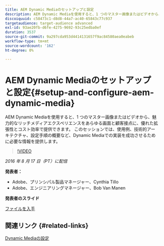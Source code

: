 ```yaml
---
title: AEM Dynamic Mediaのセットアップと設定
description: AEM Dynamic Mediaを使用すると、1 つのマスター画像またはビデオから、魅力的なリッチメディアエクスペリエンスをあらゆる画面と顧客接点に、優れた拡張性とコスト効率で提供できます。  このセッションでは、使用例、技術的アーキテクチャ、設定手順の概要など、Dynamic Mediaでの実装を成功させるために必要な情報を提供します。
discoiquuid: c58473c1-d8d8-44a7-ac40-65843c77c937
targetaudience: target-audience advanced
exl-id: 93ae20fb-d6fe-4275-9692-93c25edba0ef
duration: 3537
source-git-commit: 9a297cda953d4414131657f9ac84580aea0eabeb
workflow-type: tm+mt
source-wordcount: '162'
ht-degree: 0%

---
```


# AEM Dynamic Mediaのセットアップと設定{#setup-and-configure-aem-dynamic-media}

AEM Dynamic Mediaを使用すると、1 つのマスター画像またはビデオから、魅力的なリッチメディアエクスペリエンスをあらゆる画面と顧客接点に、優れた拡張性とコスト効率で提供できます。  このセッションでは、使用例、技術的アーキテクチャ、設定手順の概要など、Dynamic Mediaでの実装を成功させるために必要な情報を提供します。

>[!VIDEO](https://video.tv.adobe.com/v/19297/?quality=9)

*2016 年 8 月 17 日（PT）に配信*

**発表者：**

* Adobe、プリンシパル製品マネージャー、Cynthia Tillo
* Adobe、エンジニアリングマネージャー、Bob Van Manen

**発表者のスライド**

[ファイルを入手](assets/aemgems-081716-dynamic-media-configuration.pdf)

## 関連リンク {#related-links}

[Dynamic Mediaの設定 ](https://docs.adobe.com/docs/en/aem/6-2/administer/content/dynamic-media/config-dynamic.html)

<!--
[Get back to the Overview](https://helpx.adobe.com/jp/experience-manager/kt/eseminars/gems/aem-index.html)
-->

